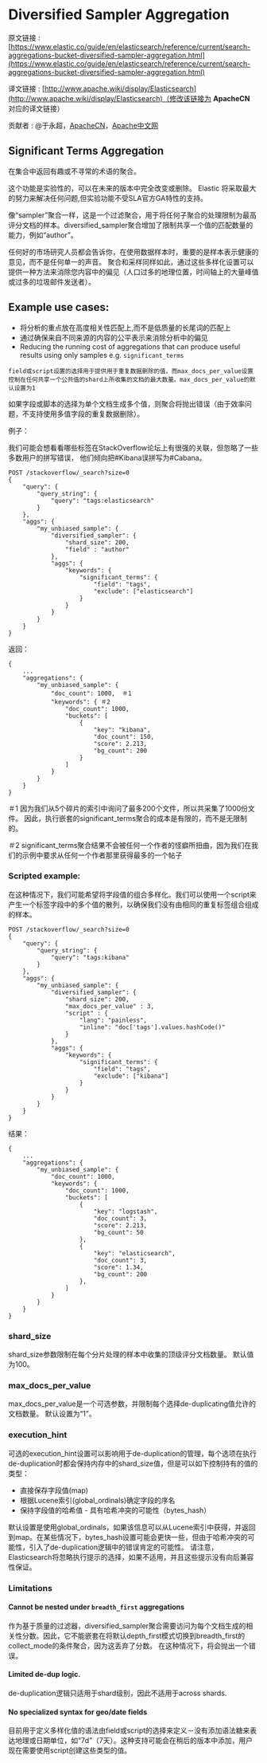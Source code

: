 # Diversified Sampler Aggregation

原文链接 : [https://www.elastic.co/guide/en/elasticsearch/reference/current/search-aggregations-bucket-diversified-sampler-aggregation.html](https://www.elastic.co/guide/en/elasticsearch/reference/current/search-aggregations-bucket-diversified-sampler-aggregation.html)

译文链接 : [http://www.apache.wiki/display/Elasticsearch](http://www.apache.wiki/display/Elasticsearch)（修改该链接为 **ApacheCN** 对应的译文链接）

贡献者 : @于永超，[ApacheCN](/display/~apachecn)，[Apache中文网](/display/~apachechina)

## Significant Terms Aggregation

在集合中返回有趣或不寻常的术语的聚合。

这个功能是实验性的，可以在未来的版本中完全改变或删除。 Elastic 将采取最大的努力来解决任何问题,但实验功能不受SLA官方GA特性的支持。

像“sampler”聚合一样，这是一个过滤聚合，用于将任何子聚合的处理限制为最高评分文档的样本。diversified_sampler聚合增加了限制共享一个值的匹配数量的能力，例如“author”。

任何好的市场研究人员都会告诉你，在使用数据样本时，重要的是样本表示健康的意见，而不是任何单一的声音。 聚合和采样同样如此，通过这些多样化设置可以提供一种方法来消除您内容中的偏见（人口过多的地理位置，时间轴上的大量峰值或过多的垃圾邮件发送者）。

## Example use cases:

*   将分析的重点放在高度相关性匹配上,而不是低质量的长尾词的匹配上
*   通过确保来自不同来源的内容的公平表示来消除分析中的偏见
*   Reducing the running cost of aggregations that can produce useful results using only samples e.g. `significant_terms`

`field或script设置的选择用于提供用于重复数据删除的值，而max_docs_per_value设置控制在任何共享一个公共值的shard上所收集的文档的最大数量。max_docs_per_value的默认设置为1`

如果字段或脚本的选择为单个文档生成多个值，则聚合将抛出错误（由于效率问题，不支持使用多值字段的重复数据删除）。

例子：

我们可能会想看看哪些标签在StackOverflow论坛上有很强的关联，但忽略了一些多数用户的拼写错误， 他们倾向把#Kibana误拼写为#Cabana。

```
POST /stackoverflow/_search?size=0
{
    "query": {
        "query_string": {
            "query": "tags:elasticsearch"
        }
    },
    "aggs": {
        "my_unbiased_sample": {
            "diversified_sampler": {
                "shard_size": 200,
                "field" : "author"
            },
            "aggs": {
                "keywords": {
                    "significant_terms": {
                        "field": "tags",
                        "exclude": ["elasticsearch"]
                    }
                }
            }
        }
    }
}
```

返回：

```
{
    ...
    "aggregations": {
        "my_unbiased_sample": {
            "doc_count": 1000,  ＃1
            "keywords": { ＃2
                "doc_count": 1000,
                "buckets": [
                    {
                        "key": "kibana",
                        "doc_count": 150,
                        "score": 2.213,
                        "bg_count": 200
                    }
                ]
            }
        }
    }
}
```

＃1 因为我们从5个碎片的索引中询问了最多200个文件，所以共采集了1000份文件。 因此，执行嵌套的significant_terms聚合的成本是有限的，而不是无限制的。

＃2 significant_terms聚合结果不会被任何一个作者的怪癖所扭曲，因为我们在我们的示例中要求从任何一个作者那里获得最多的一个帖子

### Scripted example:

在这种情况下，我们可能希望将字段值的组合多样化。我们可以使用一个script来产生一个标签字段中的多个值的散列，以确保我们没有由相同的重复标签组合组成的样本。

```
POST /stackoverflow/_search?size=0
{
    "query": {
        "query_string": {
            "query": "tags:kibana"
        }
    },
    "aggs": {
        "my_unbiased_sample": {
            "diversified_sampler": {
                "shard_size": 200,
                "max_docs_per_value" : 3,
                "script" : {
                    "lang": "painless",
                    "inline": "doc['tags'].values.hashCode()"
                }
            },
            "aggs": {
                "keywords": {
                    "significant_terms": {
                        "field": "tags",
                        "exclude": ["kibana"]
                    }
                }
            }
        }
    }
}
```

结果：

```
{
    ...
    "aggregations": {
        "my_unbiased_sample": {
            "doc_count": 1000,
            "keywords": {
                "doc_count": 1000,
                "buckets": [
                    {
                        "key": "logstash",
                        "doc_count": 3,
                        "score": 2.213,
                        "bg_count": 50
                    },
                    {
                        "key": "elasticsearch",
                        "doc_count": 3,
                        "score": 1.34,
                        "bg_count": 200
                    },
                ]
            }
        }
    }
}
```

### shard_size

shard_size参数限制在每个分片处理的样本中收集的顶级评分文档数量。 默认值为100。

### max_docs_per_value

max_docs_per_value是一个可选参数，并限制每个选择de-duplicating值允许的文档数量。 默认设置为“1”。

### execution_hint

可选的execution_hint设置可以影响用于de-duplication的管理，每个选项在执行de-duplication时都会保持内存中的shard_size值，但是可以如下控制持有的值的类型：

*   直接保存字段值(map)
*   根据Lucene索引(global_ordinals)确定字段的序名
*   保持字段值的哈希值 - 具有哈希冲突的可能性（bytes_hash）

默认设置是使用global_ordinals，如果该信息可以从Lucene索引中获得，并返回到map。在某些情况下，bytes_hash设置可能会更快一些，但由于哈希冲突的可能性，引入了de-duplication逻辑中的错误肯定的可能性。 请注意，Elasticsearch将忽略执行提示的选择，如果不适用，并且这些提示没有向后兼容性保证。

### Limitations

#### Cannot be nested under `breadth_first` aggregations

作为基于质量的过滤器，diversified_sampler聚合需要访问为每个文档生成的相关性分数。因此，它不能嵌套在将默认depth_first模式切换到breadth_first的collect_mode的条件聚合，因为这丢弃了分数。 在这种情况下，将会抛出一个错误。

#### Limited de-dup logic.

de-duplication逻辑只适用于shard级别，因此不适用于across shards.

#### No specialized syntax for geo/date fields

目前用于定义多样化值的语法由field或script的选择来定义－没有添加语法糖来表达地理或日期单位，如“7d”（7天）。这种支持可能会在稍后的版本中添加，用户现在需要使用script创建这些类型的值。